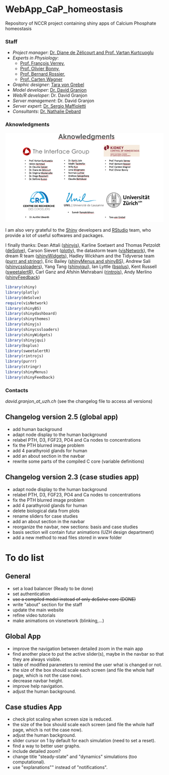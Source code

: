 # WebApp_CaP_homeostasis
Repository of NCCR project containing shiny apps of Calcium Phosphate homeostasis

### **Staff** ###
+ *Project manager*: [Dr. Diane de Zélicourt and Prof. Vartan Kurtcuoglu](http://interfacegroup.ch/people/)
+ *Experts in Physiology*: 
  - [Prof. François Verrey](https://www.physiol.uzh.ch/en/research/institutegroups/EpithelialTransports/TeamMembers/FVerrey.html),
  - [Prof. Olivier Bonny](https://www.unil.ch/dpt/fr/home/menuinst/recherche/groupe-bonny.html),
  - [Prof. Bernard Rossier](https://hset.org/organization/team/),
  - [Prof. Carten Wagner](https://www.physiol.uzh.ch/en/research/institutegroups/Acidbasetransport/Grwagner/CWagner.html)
+ *Graphic designer*: [Tara von Grebel](https://www.uzh.ch/id/cl/iframe/org/index.php?id=tg)
+ *Model developer*: [Dr. David Granjon](https://divadnojnarg.github.io)
+ *Web/R developer*: Dr. David Granjon
+ *Server management*: Dr. David Granjon
+ *Server expert*: [Dr. Sergio Maffioletti](https://www.id.uzh.ch/en/scienceit/about/team.html)
+ *Consultants*: [Dr. Nathalie Debard](https://hset.org/organization/team/)

### **Aknowledgments** ###

![Figure 1-1](images/aknowledgments.png)


I am also very grateful to the [Shiny](http://shiny.rstudio.com) developers 
and [RStudio](https://www.rstudio.com) team, who provide a lot of useful softwares
and packages. 

I finally thanks: Dean Attali ([shinyjs](https://deanattali.com/shinyjs/)), 
Karline Soetaert and Thomas Petzoldt ([deSolve](http://desolve.r-forge.r-project.org)),
Carson Sievert ([plotly](https://plot.ly/r/)), 
the datastorm team ([visNetwork](http://datastorm-open.github.io/visNetwork/)),
the dream R team ([shinyWidgets](https://dreamrs.github.io/shinyWidgets/index.html)),
Hadley Wickham and the Tidyverse team ([purrr and stringr](https://www.tidyverse.org/packages/)),
Eric Bailey ([shinyMenus and shinyBS](https://github.com/ebailey78)),
Andrew Sali ([shinycssloaders](https://github.com/andrewsali/shinycssloaders)),
Yang Tang ([shinyjqui](https://cran.r-project.org/web/packages/shinyjqui/vignettes/introduction.html)),
Ian Lyttle ([bsplus](http://ijlyttle.github.io/bsplus/)),
Kent Russell ([sweetalertR](http://timelyportfolio.github.io/buildingwidgets/week25/sweetalert_examples.html)),
Carl Ganz and Afshin Mehrabani ([rintrojs](https://carlganz.github.io/rintrojs/)),
Andy Merlino ([shinyFeedback](https://cran.r-project.org/web/packages/shinyFeedback/vignettes/shinyFeedback-intro.html))

```R
library(shiny)
library(plotly)
library(deSolve)
require(visNetwork)
library(shinyBS)
library(shinydashboard)
library(shinythemes)
library(shinyjs)
library(shinycssloaders)
library(shinyWidgets)
library(shinyjqui)
library(bsplus)
library(sweetalertR)
library(rintrojs)
library(purrr)
library(stringr)
library(shinyMenus)
library(shinyFeedback)
```

### **Contacts** ###

*david.granjon_at_uzh.ch*
(see the changelog file to access all versions)

## Changelog version 2.5 (global app)
- add human background
- adapt node display to the human background
- relabel PTH, D3, FGF23, PO4 and Ca nodes to concentrations
- fix the PTH blurred image problem
- add 4 parathyroid glands for human
- add an about section in the navbar
- rewrite some parts of the compiled C core (variable definitions)


## Changelog version 2.3 (case studies app)
- adapt node display to the human background
- relabel PTH, D3, FGF23, PO4 and Ca nodes to concentrations
- fix the PTH blurred image problem
- add 4 parathyroid glands for human
- delete biological data from plots
- rename sliders for case studies
- add an about section in the navbar
- reorganize the navbar, new sections: basis and case studies
- basis section will contain futur animations (UZH design department)
- add a new method to read files stored in www folder

# **To do** list

## General

- set a load balancer (Ready to be done)
- set authentication
- <del>use a compiled model instead of only deSolve core<del> (DONE)
- write "about" section for the staff
- update the main website
- refine video tutorials
- make animations on visnetwork (blinking,...)


## Global App

- improve the navigation between detailed zoom in the main app
- find another place to put the active slider(s), maybe in the navbar
so that they are always visible.
- table of modified parameters to remind the user what is changed or not.
- the size of the box should scale each screen (and file the whole half page, 
which is not the case now).
- decrease navbar height.
- improve help navigation.
- adjust the human background.

## Case studies App

- check plot scaling when screen size is reduced.
- the size of the box should scale each screen (and file the whole half page, 
which is not the case now).
- adjust the human background.
- slider cursor on 1 by default for each simulation (need to set a reset).
- find a way to better user graphs.
- include detailed zoom?
- change title "steady-state" and "dynamics" simulations (too computational).
- use "explanations"" instead of "notifications".
